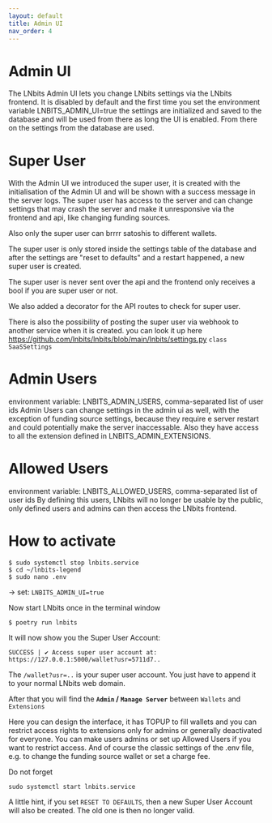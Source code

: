 ```yaml
---
layout: default
title: Admin UI
nav_order: 4
---
```


# Admin UI

The LNbits Admin UI lets you change LNbits settings via the LNbits frontend.
It is disabled by default and the first time you set the environment variable LNBITS_ADMIN_UI=true
the settings are initialized and saved to the database and will be used from there as long the UI is enabled.
From there on the settings from the database are used.

# Super User

With the Admin UI we introduced the super user, it is created with the initialisation of the Admin UI and will be shown with a success message in the server logs.
The super user has access to the server and can change settings that may crash the server and make it unresponsive via the frontend and api, like changing funding sources.

Also only the super user can brrrr satoshis to different wallets.

The super user is only stored inside the settings table of the database and after the settings are "reset to defaults" and a restart happened,
a new super user is created.

The super user is never sent over the api and the frontend only receives a bool if you are super user or not.

We also added a decorator for the API routes to check for super user.

There is also the possibility of posting the super user via webhook to another service when it is created. you can look it up here https://github.com/lnbits/lnbits/blob/main/lnbits/settings.py `class SaaSSettings`

# Admin Users

environment variable: LNBITS_ADMIN_USERS, comma-separated list of user ids
Admin Users can change settings in the admin ui as well, with the exception of funding source settings, because they require e server restart and could potentially make the server inaccessable. Also they have access to all the extension defined in LNBITS_ADMIN_EXTENSIONS.

# Allowed Users

environment variable: LNBITS_ALLOWED_USERS, comma-separated list of user ids
By defining this users, LNbits will no longer be usable by the public, only defined users and admins can then access the LNbits frontend.

# How to activate

```
$ sudo systemctl stop lnbits.service
$ cd ~/lnbits-legend
$ sudo nano .env
```

-> set: `LNBITS_ADMIN_UI=true`

Now start LNbits once in the terminal window

```
$ poetry run lnbits
```

It will now show you the Super User Account:

`SUCCESS | ✔️ Access super user account at: https://127.0.0.1:5000/wallet?usr=5711d7..`

The `/wallet?usr=..` is your super user account. You just have to append it to your normal LNbits web domain.

After that you will find the **`Admin` / `Manage Server`** between `Wallets` and `Extensions`

Here you can design the interface, it has TOPUP to fill wallets and you can restrict access rights to extensions only for admins or generally deactivated for everyone. You can make users admins or set up Allowed Users if you want to restrict access. And of course the classic settings of the .env file, e.g. to change the funding source wallet or set a charge fee.

Do not forget

```
sudo systemctl start lnbits.service
```

A little hint, if you set `RESET TO DEFAULTS`, then a new Super User Account will also be created. The old one is then no longer valid.
